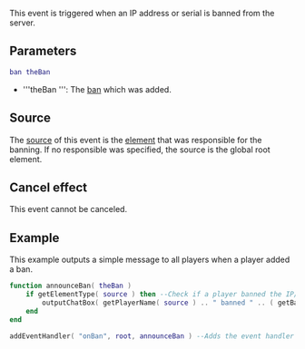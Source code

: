 This event is triggered when an IP address or serial is banned from the server.

Parameters
----------

``` lua
ban theBan
```

-   '''theBan ''': The [ban](/docs/ban.md "wikilink") which was added.

Source
------

The [source](/docs/event_system#event_source.md "wikilink") of this event is the [element](/element.md "wikilink") that was responsible for the banning. If no responsible was specified, the source is the global root element.

Cancel effect
-------------

This event cannot be canceled.

Example
-------

This example outputs a simple message to all players when a player added a ban.

``` lua
function announceBan( theBan )
    if getElementType( source ) then --Check if a player banned the IP/Serial
        outputChatBox( getPlayerName( source ) .. " banned " .. ( getBanSerial(theBan) or getBanIP(theBan) ) ) --Output to the chatbox saying the player has banned the IP/Serial
    end
end

addEventHandler( "onBan", root, announceBan ) --Adds the event handler for 'onBan' and must be bound to root
```
